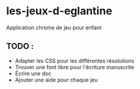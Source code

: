 # les-jeux-d-eglantine
Application chrome de jeu pour enfant

## TODO :
- Adapter les CSS pour les différentes résolutions
- Trouver une font libre pour l'écriture manuscrite
- Écrire une doc
- Ajouter une aide pour chaque jeu
